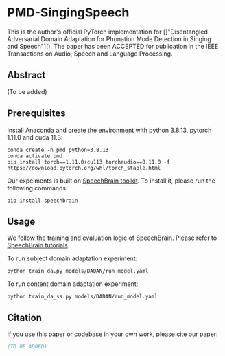 # PMD-SingingSpeech
This is the author's official PyTorch implementation for []"Disentangled Adversarial Domain Adaptation for Phonation Mode Detection in Singing and Speech"](). 
The paper has been ACCEPTED for publication in the IEEE Transactions on Audio, Speech and Language Processing.


## Abstract

(To be added)

## Prerequisites
Install Anaconda and create the environment with python 3.8.13, pytorch 1.11.0 and cuda 11.3:
```
conda create -n pmd python=3.8.13
conda activate pmd
pip install torch==1.11.0+cu113 torchaudio==0.11.0 -f https://download.pytorch.org/whl/torch_stable.html
```

Our expeiments is built on [SpeechBrain toolkit](https://github.com/speechbrain/speechbrain). To install it, please run the following commands:
```
pip install speechbrain
```

## Usage
We follow the training and evaluation logic of SpeechBrain. Please refer to [SpeechBrain tutorials](https://speechbrain.github.io/).

To run subject domain adaptation experiment:
```
python train_da.py models/DADAN/run_model.yaml
```

To run content domain adaptation experiment:
```
python train_da_ss.py models/DADAN/run_model.yaml
```

## Citation
If you use this paper or codebase in your own work, please cite our paper:

```BibTex
(TO BE ADDED)
```
